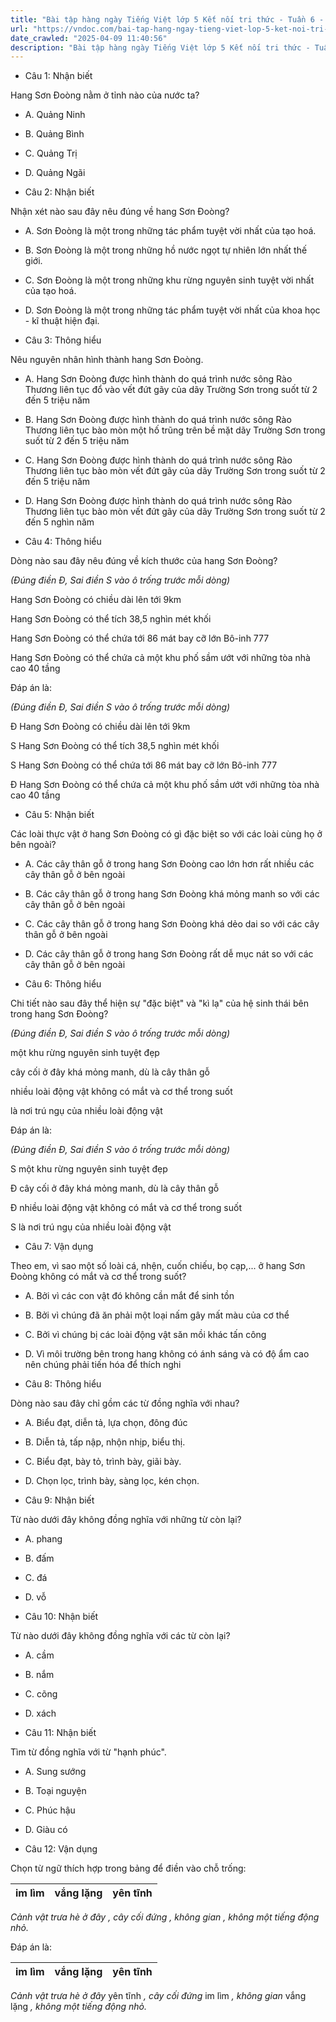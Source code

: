 ```yaml
---
title: "Bài tập hàng ngày Tiếng Việt lớp 5 Kết nối tri thức - Tuần 6 - Thứ 2 gồm các câu hỏi tổng hợp nội dung Đọc hiểu văn bản và Luyện từ và câu được học ở Tuần 6 trong chương trình Tiếng Việt lớp 5 Tập 1 Kết nối tri thức."
url: "https://vndoc.com/bai-tap-hang-ngay-tieng-viet-lop-5-ket-noi-tri-thuc-tuan-6-thu-2-327112"
date_crawled: "2025-04-09 11:40:56"
description: "Bài tập hàng ngày Tiếng Việt lớp 5 Kết nối tri thức - Tuần 6 - Thứ 2 gồm các câu hỏi tổng hợp nội dung Đọc hiểu văn bản và Luyện từ và câu được học ở Tuần 6 trong chương trình Tiếng Việt lớp 5 Tập 1 Kết nối tri thức."
---
```


* Câu 1:  Nhận biết

Hang Sơn Đoòng nằm ở tỉnh nào của nước ta?

  * A. Quảng Ninh 
  * B. Quảng Bình 
  * C. Quảng Trị 
  * D. Quảng Ngãi 



* Câu 2:  Nhận biết

Nhận xét nào sau đây nêu đúng về hang Sơn Đoòng?

  * A. Sơn Đoòng là một trong những tác phẩm tuyệt vời nhất của tạo hoá. 
  * B. Sơn Đoòng là một trong những hồ nước ngọt tự nhiên lớn nhất thế giới. 
  * C. Sơn Đoòng là một trong những khu rừng nguyên sinh tuyệt vời nhất của tạo hoá. 
  * D. Sơn Đoòng là một trong những tác phẩm tuyệt vời nhất của khoa học - kĩ thuật hiện đại. 



* Câu 3:  Thông hiểu

Nêu nguyên nhân hình thành hang Sơn Đoòng.

  * A. Hang Sơn Đoòng được hình thành do quá trình nước sông Rào Thương liên tục đổ vào vết đứt gãy của dãy Trường Sơn trong suốt từ 2 đến 5 triệu năm 
  * B. Hang Sơn Đoòng được hình thành do quá trình nước sông Rào Thương liên tục bào mòn một hố trũng trên bề mặt dãy Trường Sơn trong suốt từ 2 đến 5 triệu năm 
  * C. Hang Sơn Đoòng được hình thành do quá trình nước sông Rào Thương liên tục bào mòn vết đứt gãy của dãy Trường Sơn trong suốt từ 2 đến 5 triệu năm 
  * D. Hang Sơn Đoòng được hình thành do quá trình nước sông Rào Thương liên tục bào mòn vết đứt gãy của dãy Trường Sơn trong suốt từ 2 đến 5 nghìn năm 



* Câu 4:  Thông hiểu

Dòng nào sau đây nêu đúng về kích thước của hang Sơn Đoòng?

_(Đúng điền Đ, Sai điền S vào ô trống trước mỗi dòng)_

Hang Sơn Đoòng có chiều dài lên tới 9km

Hang Sơn Đoòng có thể tích 38,5 nghìn mét khối

Hang Sơn Đoòng có thể chứa tới 86 mát bay cỡ lớn Bô-inh 777

Hang Sơn Đoòng có thể chứa cả một khu phố sầm ướt với những tòa nhà cao 40 tầng

Đáp án là:

_(Đúng điền Đ, Sai điền S vào ô trống trước mỗi dòng)_

Đ Hang Sơn Đoòng có chiều dài lên tới 9km

S Hang Sơn Đoòng có thể tích 38,5 nghìn mét khối

S Hang Sơn Đoòng có thể chứa tới 86 mát bay cỡ lớn Bô-inh 777

Đ Hang Sơn Đoòng có thể chứa cả một khu phố sầm ướt với những tòa nhà cao 40 tầng

* Câu 5:  Nhận biết

Các loài thực vật ở hang Sơn Đoòng có gì đặc biệt so với các loài cùng họ ở bên ngoài?

  * A. Các cây thân gỗ ở trong hang Sơn Đoòng cao lớn hơn rất nhiều các cây thân gỗ ở bên ngoài 
  * B. Các cây thân gỗ ở trong hang Sơn Đoòng khá mỏng manh so với các cây thân gỗ ở bên ngoài 
  * C. Các cây thân gỗ ở trong hang Sơn Đoòng khá dẻo dai so với các cây thân gỗ ở bên ngoài 
  * D. Các cây thân gỗ ở trong hang Sơn Đoòng rất dễ mục nát so với các cây thân gỗ ở bên ngoài 



* Câu 6:  Thông hiểu

Chi tiết nào sau đây thể hiện sự "đặc biệt" và "kì lạ" của hệ sinh thái bên trong hang Sơn Đoòng?

_(Đúng điền Đ, Sai điền S vào ô trống trước mỗi dòng)_

một khu rừng nguyên sinh tuyệt đẹp

cây cối ở đây khá mỏng manh, dù là cây thân gỗ

nhiều loài động vật không có mắt và cơ thể trong suốt

là nơi trú ngụ của nhiều loài động vật

Đáp án là:

_(Đúng điền Đ, Sai điền S vào ô trống trước mỗi dòng)_

S một khu rừng nguyên sinh tuyệt đẹp

Đ cây cối ở đây khá mỏng manh, dù là cây thân gỗ

Đ nhiều loài động vật không có mắt và cơ thể trong suốt

S là nơi trú ngụ của nhiều loài động vật

* Câu 7:  Vận dụng

Theo em, vì sao một số loài cá, nhện, cuốn chiếu, bọ cạp,... ở hang Sơn Đoòng không có mắt và cơ thể trong suốt?

  * A. Bởi vì các con vật đó không cần mắt để sinh tồn 
  * B. Bởi vì chúng đã ăn phải một loại nấm gây mất màu của cơ thể 
  * C. Bởi vì chúng bị các loài động vật săn mồi khác tấn công 
  * D. Vì môi trường bên trong hang không có ánh sáng và có độ ẩm cao nên chúng phải tiến hóa để thích nghi 



* Câu 8:  Thông hiểu

Dòng nào sau đây chỉ gồm các từ đồng nghĩa với nhau?

  * A. Biểu đạt, diễn tả, lựa chọn, đông đúc 
  * B. Diễn tả, tấp nập, nhộn nhịp, biểu thị. 
  * C. Biểu đạt, bày tỏ, trình bày, giãi bày. 
  * D. Chọn lọc, trình bày, sàng lọc, kén chọn. 



* Câu 9:  Nhận biết

Từ nào dưới đây không đồng nghĩa với những từ còn lại?

  * A. phang 
  * B. đấm 
  * C. đá 
  * D. vỗ 



* Câu 10:  Nhận biết

Từ nào dưới đây không đồng nghĩa với các từ còn lại?

  * A. cầm 
  * B. nắm 
  * C. cõng 
  * D. xách 



* Câu 11:  Nhận biết

Tìm từ đồng nghĩa với từ "hạnh phúc".

  * A. Sung sướng 
  * B. Toại nguyện 
  * C. Phúc hậu 
  * D. Giàu có 



* Câu 12:  Vận dụng

Chọn từ ngữ thích hợp trong bảng để điền vào chỗ trống:

im lìm| vắng lặng| yên tĩnh  
---|---|---  
  
 _Cảnh vật trưa hè ở đây_ _, cây cối đứng_ _, không gian_ _, không một tiếng động nhỏ._

Đáp án là:

im lìm| vắng lặng| yên tĩnh  
---|---|---  
  
 _Cảnh vật trưa hè ở đây_ yên tĩnh _, cây cối đứng_ im lìm _, không gian_ vắng lặng _, không một tiếng động nhỏ._
